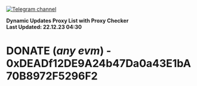 [![Telegram channel](https://img.shields.io/endpoint?url=https://runkit.io/damiankrawczyk/telegram-badge/branches/master?url=https://t.me/n4z4v0d)](https://t.me/n4z4v0d) 

**Dynamic Updates Proxy List with Proxy Checker**  
**Last Updated: 22.12.23 04:30**

# DONATE (_any evm_) - 0xDEADf12DE9A24b47Da0a43E1bA70B8972F5296F2
